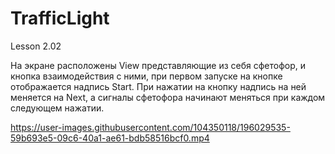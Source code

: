 # TrafficLight
Lesson 2.02


На экране расположены View представляющие из себя сфетофор, и кнопка взаимодействия с ними, при первом запуске на кнопке отображается надпись Start.
При нажатии на кнопку надпись на ней меняется на Next, а сигналы сфетофора начинают меняться при каждом следующем нажатии.


https://user-images.githubusercontent.com/104350118/196029535-59b693e5-09c6-40a1-ae61-bdb58516bcf0.mp4

